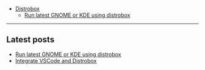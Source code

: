 - [Distrobox](README.md)
  * [Run latest GNOME or KDE using distrobox](run_latest_gnome_kde_on_distrobox.md)

---

## Latest posts

- [Run latest GNOME or KDE using distrobox](run_latest_gnome_kde_on_distrobox.md)
- [Integrate VSCode and Distrobox](integrate_vscode_distrobox.md)

